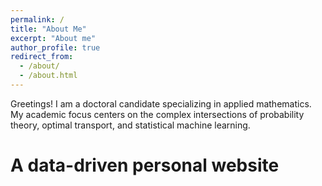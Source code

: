 ```yaml
---
permalink: /
title: "About Me"
excerpt: "About me"
author_profile: true
redirect_from: 
  - /about/
  - /about.html
---
```


Greetings! I am a doctoral candidate specializing in applied mathematics. My academic focus centers on the complex intersections of probability theory, optimal transport, and statistical machine learning. 








A data-driven personal website
======

